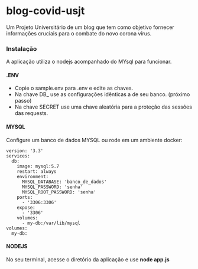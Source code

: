 # blog-covid-usjt
Um Projeto Universitário de um blog que tem como objetivo fornecer informações cruciais para o combate do novo corona vírus.

### Instalação

A aplicação utiliza o nodejs acompanhado do MYsql para funcionar.

#### .ENV

- Copie o sample.env para .env e edite as chaves.
- Na chave DB_ use as configurações idênticas a de seu banco. (próximo passo)
- Na chave SECRET use uma chave aleatória para a proteção das sessões das requests.

#### MYSQL

Configure um banco de dados MYSQL ou rode em um ambiente docker:

```
version: '3.3'
services:
  db:
    image: mysql:5.7
    restart: always
    environment:
      MYSQL_DATABASE: 'banco_de_dados'
      MYSQL_PASSWORD: 'senha'
      MYSQL_ROOT_PASSWORD: 'senha'
    ports:
      - '3306:3306'
    expose:
      - '3306'
    volumes:
      - my-db:/var/lib/mysql
volumes:
  my-db:
```

#### NODEJS

No seu terminal, acesse o diretório da aplicação e use **node app.js**
